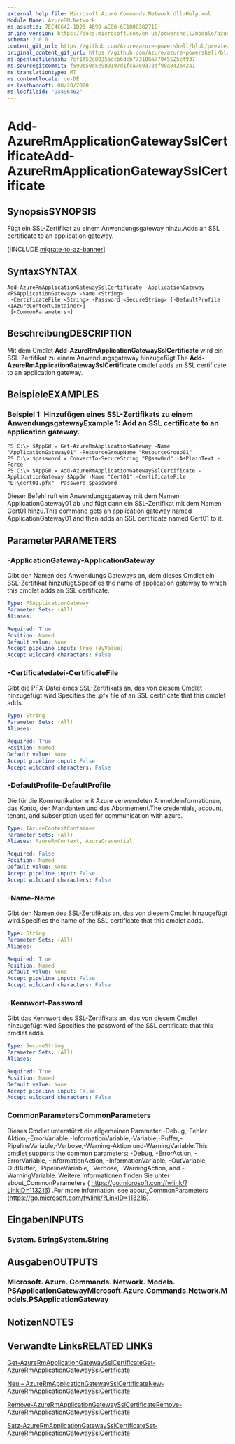 ```yaml
---
external help file: Microsoft.Azure.Commands.Network.dll-Help.xml
Module Name: AzureRM.Network
ms.assetid: 7EC4C642-1D23-4699-AE00-6E180C38271E
online version: https://docs.microsoft.com/en-us/powershell/module/azurerm.network/add-azurermapplicationgatewaysslcertificate
schema: 2.0.0
content_git_url: https://github.com/Azure/azure-powershell/blob/preview/src/ResourceManager/Network/Commands.Network/help/Add-AzureRmApplicationGatewaySslCertificate.md
original_content_git_url: https://github.com/Azure/azure-powershell/blob/preview/src/ResourceManager/Network/Commands.Network/help/Add-AzureRmApplicationGatewaySslCertificate.md
ms.openlocfilehash: 7cf1f52c8035adcb6dcb773106a77045525cf937
ms.sourcegitcommit: f599b50d5e980197d1fca769378df90a842b42a1
ms.translationtype: MT
ms.contentlocale: de-DE
ms.lasthandoff: 08/20/2020
ms.locfileid: "93496462"
---
```

# <span data-ttu-id="a9a8a-101">Add-AzureRmApplicationGatewaySslCertificate</span><span class="sxs-lookup"><span data-stu-id="a9a8a-101">Add-AzureRmApplicationGatewaySslCertificate</span></span>

## <span data-ttu-id="a9a8a-102">Synopsis</span><span class="sxs-lookup"><span data-stu-id="a9a8a-102">SYNOPSIS</span></span>
<span data-ttu-id="a9a8a-103">Fügt ein SSL-Zertifikat zu einem Anwendungsgateway hinzu.</span><span class="sxs-lookup"><span data-stu-id="a9a8a-103">Adds an SSL certificate to an application gateway.</span></span>

[!INCLUDE [migrate-to-az-banner](../../includes/migrate-to-az-banner.md)]

## <span data-ttu-id="a9a8a-104">Syntax</span><span class="sxs-lookup"><span data-stu-id="a9a8a-104">SYNTAX</span></span>

```
Add-AzureRmApplicationGatewaySslCertificate -ApplicationGateway <PSApplicationGateway> -Name <String>
 -CertificateFile <String> -Password <SecureString> [-DefaultProfile <IAzureContextContainer>]
 [<CommonParameters>]
```

## <span data-ttu-id="a9a8a-105">Beschreibung</span><span class="sxs-lookup"><span data-stu-id="a9a8a-105">DESCRIPTION</span></span>
<span data-ttu-id="a9a8a-106">Mit dem Cmdlet **Add-AzureRmApplicationGatewaySslCertificate** wird ein SSL-Zertifikat zu einem Anwendungsgateway hinzugefügt.</span><span class="sxs-lookup"><span data-stu-id="a9a8a-106">The **Add-AzureRmApplicationGatewaySslCertificate** cmdlet adds an SSL certificate to an application gateway.</span></span>

## <span data-ttu-id="a9a8a-107">Beispiele</span><span class="sxs-lookup"><span data-stu-id="a9a8a-107">EXAMPLES</span></span>

### <span data-ttu-id="a9a8a-108">Beispiel 1: Hinzufügen eines SSL-Zertifikats zu einem Anwendungsgateway</span><span class="sxs-lookup"><span data-stu-id="a9a8a-108">Example 1: Add an SSL certificate to an application gateway.</span></span>
```
PS C:\> $AppGW = Get-AzureRmApplicationGateway -Name "ApplicationGateway01" -ResourceGroupName "ResourceGroup01"
PS C:\> $password = ConvertTo-SecureString "P@ssw0rd" -AsPlainText -Force
PS C:\> $AppGW = Add-AzureRmApplicationGatewaySslCertificate -ApplicationGateway $AppGW -Name "Cert01" -CertificateFile "D:\cert01.pfx" -Password $password
```

<span data-ttu-id="a9a8a-109">Dieser Befehl ruft ein Anwendungsgateway mit dem Namen ApplicationGateway01 ab und fügt dann ein SSL-Zertifikat mit dem Namen Cert01 hinzu.</span><span class="sxs-lookup"><span data-stu-id="a9a8a-109">This command gets an application gateway named ApplicationGateway01 and then adds an SSL certificate named Cert01 to it.</span></span>

## <span data-ttu-id="a9a8a-110">Parameter</span><span class="sxs-lookup"><span data-stu-id="a9a8a-110">PARAMETERS</span></span>

### <span data-ttu-id="a9a8a-111">-ApplicationGateway</span><span class="sxs-lookup"><span data-stu-id="a9a8a-111">-ApplicationGateway</span></span>
<span data-ttu-id="a9a8a-112">Gibt den Namen des Anwendungs Gateways an, dem dieses Cmdlet ein SSL-Zertifikat hinzufügt.</span><span class="sxs-lookup"><span data-stu-id="a9a8a-112">Specifies the name of application gateway to which this cmdlet adds an SSL certificate.</span></span>

```yaml
Type: PSApplicationGateway
Parameter Sets: (All)
Aliases: 

Required: True
Position: Named
Default value: None
Accept pipeline input: True (ByValue)
Accept wildcard characters: False
```

### <span data-ttu-id="a9a8a-113">-Certificatedatei</span><span class="sxs-lookup"><span data-stu-id="a9a8a-113">-CertificateFile</span></span>
<span data-ttu-id="a9a8a-114">Gibt die PFX-Datei eines SSL-Zertifikats an, das von diesem Cmdlet hinzugefügt wird.</span><span class="sxs-lookup"><span data-stu-id="a9a8a-114">Specifies the .pfx file of an SSL certificate that this cmdlet adds.</span></span>

```yaml
Type: String
Parameter Sets: (All)
Aliases: 

Required: True
Position: Named
Default value: None
Accept pipeline input: False
Accept wildcard characters: False
```

### <span data-ttu-id="a9a8a-115">-DefaultProfile</span><span class="sxs-lookup"><span data-stu-id="a9a8a-115">-DefaultProfile</span></span>
<span data-ttu-id="a9a8a-116">Die für die Kommunikation mit Azure verwendeten Anmeldeinformationen, das Konto, den Mandanten und das Abonnement.</span><span class="sxs-lookup"><span data-stu-id="a9a8a-116">The credentials, account, tenant, and subscription used for communication with azure.</span></span>

```yaml
Type: IAzureContextContainer
Parameter Sets: (All)
Aliases: AzureRmContext, AzureCredential

Required: False
Position: Named
Default value: None
Accept pipeline input: False
Accept wildcard characters: False
```

### <span data-ttu-id="a9a8a-117">-Name</span><span class="sxs-lookup"><span data-stu-id="a9a8a-117">-Name</span></span>
<span data-ttu-id="a9a8a-118">Gibt den Namen des SSL-Zertifikats an, das von diesem Cmdlet hinzugefügt wird.</span><span class="sxs-lookup"><span data-stu-id="a9a8a-118">Specifies the name of the SSL certificate that this cmdlet adds.</span></span>

```yaml
Type: String
Parameter Sets: (All)
Aliases: 

Required: True
Position: Named
Default value: None
Accept pipeline input: False
Accept wildcard characters: False
```

### <span data-ttu-id="a9a8a-119">-Kennwort</span><span class="sxs-lookup"><span data-stu-id="a9a8a-119">-Password</span></span>
<span data-ttu-id="a9a8a-120">Gibt das Kennwort des SSL-Zertifikats an, das von diesem Cmdlet hinzugefügt wird.</span><span class="sxs-lookup"><span data-stu-id="a9a8a-120">Specifies the password of the SSL certificate that this cmdlet adds.</span></span>

```yaml
Type: SecureString
Parameter Sets: (All)
Aliases: 

Required: True
Position: Named
Default value: None
Accept pipeline input: False
Accept wildcard characters: False
```

### <span data-ttu-id="a9a8a-121">CommonParameters</span><span class="sxs-lookup"><span data-stu-id="a9a8a-121">CommonParameters</span></span>
<span data-ttu-id="a9a8a-122">Dieses Cmdlet unterstützt die allgemeinen Parameter:-Debug,-Fehler Aktion,-ErrorVariable,-InformationVariable,-Variable,-Puffer,-PipelineVariable,-Verbose,-Warning-Aktion und-WarningVariable.</span><span class="sxs-lookup"><span data-stu-id="a9a8a-122">This cmdlet supports the common parameters: -Debug, -ErrorAction, -ErrorVariable, -InformationAction, -InformationVariable, -OutVariable, -OutBuffer, -PipelineVariable, -Verbose, -WarningAction, and -WarningVariable.</span></span> <span data-ttu-id="a9a8a-123">Weitere Informationen finden Sie unter about_CommonParameters ( https://go.microsoft.com/fwlink/?LinkID=113216) .</span><span class="sxs-lookup"><span data-stu-id="a9a8a-123">For more information, see about_CommonParameters (https://go.microsoft.com/fwlink/?LinkID=113216).</span></span>

## <span data-ttu-id="a9a8a-124">Eingaben</span><span class="sxs-lookup"><span data-stu-id="a9a8a-124">INPUTS</span></span>

### <span data-ttu-id="a9a8a-125">System. String</span><span class="sxs-lookup"><span data-stu-id="a9a8a-125">System.String</span></span>

## <span data-ttu-id="a9a8a-126">Ausgaben</span><span class="sxs-lookup"><span data-stu-id="a9a8a-126">OUTPUTS</span></span>

### <span data-ttu-id="a9a8a-127">Microsoft. Azure. Commands. Network. Models. PSApplicationGateway</span><span class="sxs-lookup"><span data-stu-id="a9a8a-127">Microsoft.Azure.Commands.Network.Models.PSApplicationGateway</span></span>

## <span data-ttu-id="a9a8a-128">Notizen</span><span class="sxs-lookup"><span data-stu-id="a9a8a-128">NOTES</span></span>

## <span data-ttu-id="a9a8a-129">Verwandte Links</span><span class="sxs-lookup"><span data-stu-id="a9a8a-129">RELATED LINKS</span></span>

[<span data-ttu-id="a9a8a-130">Get-AzureRmApplicationGatewaySslCertificate</span><span class="sxs-lookup"><span data-stu-id="a9a8a-130">Get-AzureRmApplicationGatewaySslCertificate</span></span>](./Get-AzureRmApplicationGatewaySslCertificate.md)

[<span data-ttu-id="a9a8a-131">Neu – AzureRmApplicationGatewaySslCertificate</span><span class="sxs-lookup"><span data-stu-id="a9a8a-131">New-AzureRmApplicationGatewaySslCertificate</span></span>](./New-AzureRmApplicationGatewaySslCertificate.md)

[<span data-ttu-id="a9a8a-132">Remove-AzureRmApplicationGatewaySslCertificate</span><span class="sxs-lookup"><span data-stu-id="a9a8a-132">Remove-AzureRmApplicationGatewaySslCertificate</span></span>](./Remove-AzureRmApplicationGatewaySslCertificate.md)

[<span data-ttu-id="a9a8a-133">Satz-AzureRmApplicationGatewaySslCertificate</span><span class="sxs-lookup"><span data-stu-id="a9a8a-133">Set-AzureRmApplicationGatewaySslCertificate</span></span>](./Set-AzureRmApplicationGatewaySslCertificate.md)



